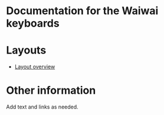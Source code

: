 # Documentation for the Waiwai keyboards

# Layouts

-   [Layout overview](layout.md)

# Other information

Add text and links as needed.
